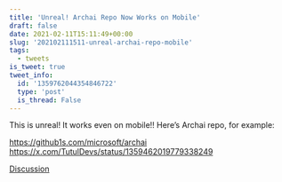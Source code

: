 ```yaml
---
title: 'Unreal! Archai Repo Now Works on Mobile'
draft: false
date: 2021-02-11T15:11:49+00:00
slug: '202102111511-unreal-archai-repo-mobile'
tags:
  - tweets
is_tweet: true
tweet_info:
  id: '1359762044354846722'
  type: 'post'
  is_thread: False
---
```




This is unreal! It works even on mobile!! Here’s Archai repo, for example:

<https://github1s.com/microsoft/archai> <https://x.com/TutulDevs/status/1359462019779338249>

[Discussion](https://x.com/sytelus/status/1359762044354846722)
